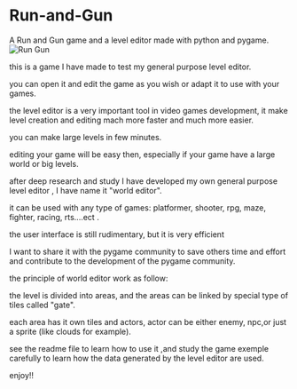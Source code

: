 # Run-and-Gun
A Run and Gun game and a level editor made with python and pygame.![Run   Gun](https://user-images.githubusercontent.com/45993451/223149428-dde6968a-78cd-4a80-8fec-9a9d1bdbe2c8.PNG)

this is a game I have made to test my general purpose level editor.

you can open it and edit the game as you wish or adapt it to use with your games.

the level editor is a very important tool in video games development, it make level creation and editing mach more faster and much more easier.

you can make large levels in few minutes.

editing your game will be easy then, especially if your game have a large world or big levels.

after deep research and study I have developed my own general purpose level editor , I have name it "world editor".

it can be used with any type of games:
platformer, shooter, rpg, maze, fighter, racing, rts....ect .

the user interface is still rudimentary, but it is very efficient

I want to share it with the pygame community to save others time and effort and contribute to the development of the pygame community.

the principle of world editor work as follow:

the level is divided into areas, and the areas can be linked by special type of tiles called "gate".

each area has it own tiles and actors, actor can be either enemy, npc,or just a sprite (like clouds for example).

see the readme file to learn how to use it ,and study the game exemple carefully to learn how the data generated by the level editor are used.

enjoy!!

